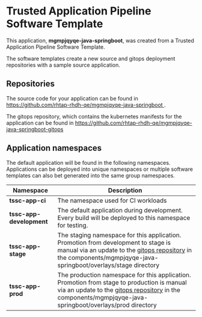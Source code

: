 # Trusted Application Pipeline Software Template

This application, **mgmpjqyqe-java-springboot**, was created from a Trusted Application Pipeline Software Template.

The software templates create a new source and gitops deployment repositories with a sample source application. 

## Repositories

The source code for your application can be found in [https://github.com/rhtap-rhdh-qe/mgmpjqyqe-java-springboot ](https://github.com/rhtap-rhdh-qe/mgmpjqyqe-java-springboot ).
 
The gitops repository, which contains the kubernetes manifests for the application can be found in 
[https://github.com/rhtap-rhdh-qe/mgmpjqyqe-java-springboot-gitops ](https://github.com/rhtap-rhdh-qe/mgmpjqyqe-java-springboot-gitops ) 

## Application namespaces 

The default application will be found in the following namespaces. Applications can be deployed into unique namespaces or multiple software templates can also bet generated into the same group namespaces.  

|  Namespace   |  Description   |  
| -------- | -------- |
| **tssc-app-ci** | The namespace used for CI workloads |
| **tssc-app-development** | The default application during development. Every build will be deployed to this namespace for testing. |
| **tssc-app-stage** | The staging namespace for this application. Promotion from development to stage is manual via an update to the [gitops repository](https://github.com/rhtap-rhdh-qe/mgmpjqyqe-java-springboot-gitops ) in the components/mgmpjqyqe-java-springboot/overlays/stage directory |
| **tssc-app-prod** | The production namespace for this application. Promotion from stage to production is manual via an update to the [gitops repository](https://github.com/rhtap-rhdh-qe/mgmpjqyqe-java-springboot-gitops ) in the components/mgmpjqyqe-java-springboot/overlays/prod directory |